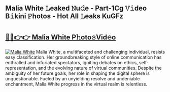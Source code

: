 ## Malia White 𝙻eaked 𝙽u𝚍e - Part-1Cg 𝚅𝚒deo B𝚒kini 𝙿hotos - Hot All 𝙻eaks KuGFz

# <h2><a href="http://ld35eq1.urlbe.top/?page=Malia+White">🔗🔗👉👉 Malia White P𝚑oto𝚜Vid𝚎o</a></h2>

[![Malia White](https://i.imgur.com/eBuTRDB.gif)](http://ld35eq1.urlbe.top/?page=Malia+White)
Malia White, a multifaceted and challenging individual, resists easy classification. Her groundbreaking style of online communication has enthralled and infuriated spectators, igniting debates on ethics, self-representation, and the evolving nature of virtual communities. Despite the ambiguity of her future goals, her role in shaping the digital sphere is unquestionable. Fueled by an unyielding resolve and undeniable enchantment, Malia White progress in the virtual realm is relentless.
